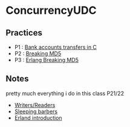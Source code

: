 # ConcurrencyUDC

## Practices 

- P1 : [Bank accounts transfers in C](https://github.com/derreyann/ConcurrencyUDC/tree/main/Practice/p1)
- P2 : [Breaking MD5](https://github.com/derreyann/ConcurrencyUDC/tree/main/Practice/p2)
- P3 : [Erlang Breaking MD5](https://github.com/derreyann/ConcurrencyUDC/tree/main/Practice/p3)

## Notes

pretty much everything i do in this class P21/22
- [Writers/Readers](./Notes//Readers.md)
- [Sleeping barbers](./Notes//Sleeping_barber.md)
- [Erland introduction](./Notes//messaging.md)

